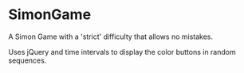 # SimonGame

A Simon Game with a 'strict' difficulty that allows no mistakes.

Uses jQuery and time intervals to display the color buttons in random sequences.
